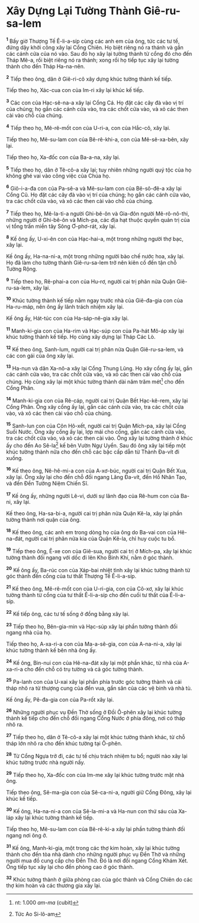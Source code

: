 # Xây Dựng Lại Tường Thành Giê-ru-sa-lem

<sup><b>1</b></sup> Bấy giờ Thượng Tế Ê-li-a-síp cùng các anh em của ông, tức các tư tế, đứng dậy khởi công xây lại Cổng Chiên. Họ biệt riêng nó ra thánh và gắn các cánh cửa của nó vào. Sau đó họ xây lại tường thành từ cổng đó cho đến Tháp Mê-a, rồi biệt riêng nó ra thánh; xong rồi họ tiếp tục xây lại tường thành cho đến Tháp Ha-na-nên.

<sup><b>2</b></sup> Tiếp theo ông, dân ở Giê-ri-cô xây dựng khúc tường thành kế tiếp.

Tiếp theo họ, Xác-cua con của Im-ri xây lại khúc kế tiếp.

<sup><b>3</b></sup> Các con của Hạc-sê-na-a xây lại Cổng Cá. Họ đặt các cây đà vào vị trí của chúng; họ gắn các cánh cửa vào, tra các chốt cửa vào, và xỏ các then cài vào chỗ của chúng.

<sup><b>4</b></sup> Tiếp theo họ, Mê-rê-mốt con của U-ri-a, con của Hắc-cô, xây lại.

Tiếp theo họ, Mê-su-lam con của Bê-rê-khi-a, con của Mê-sê-xa-bên, xây lại.

Tiếp theo họ, Xa-đốc con của Ba-a-na, xây lại.

<sup><b>5</b></sup> Tiếp theo họ, dân ở Tê-cô-a xây lại; tuy nhiên những người quý tộc của họ không ghé vai vào công việc của Chúa họ.

<sup><b>6</b></sup> Giô-i-a-đa con của Pa-sê-a và Mê-su-lam con của Bê-sô-đê-a xây lại Cổng Cũ. Họ đặt các cây đà vào vị trí của chúng; họ gắn các cánh cửa vào, tra các chốt cửa vào, và xỏ các then cài vào chỗ của chúng.

<sup><b>7</b></sup> Tiếp theo họ, Mê-la-ti-a người Ghi-bê-ôn và Gia-đôn người Mê-rô-nô-thi, những người ở Ghi-bê-ôn và Mích-pa, các địa hạt thuộc quyền quản trị của vị tổng trấn miền tây Sông Ơ-phơ-rát, xây lại.

<sup><b>8</b></sup> Kế ông ấy, U-xi-ên con của Hạc-hai-a, một trong những người thợ bạc, xây lại.

Kế ông ấy, Ha-na-ni-a, một trong những người bào chế nước hoa, xây lại. Họ đã làm cho tường thành Giê-ru-sa-lem trở nên kiên cố đến tận chỗ Tường Rộng.

<sup><b>9</b></sup> Tiếp theo họ, Rê-phai-a con của Hu-rơ, người cai trị phân nửa Quận Giê-ru-sa-lem, xây lại.

<sup><b>10</b></sup> Khúc tường thành kế tiếp nằm ngay trước nhà của Giê-đa-gia con của Ha-ru-máp, nên ông ấy lãnh trách nhiệm xây lại.

Kế ông ấy, Hát-túc con của Ha-sáp-nê-gia xây lại.

<sup><b>11</b></sup> Manh-ki-gia con của Ha-rim và Hạc-súp con của Pa-hát Mô-áp xây lại khúc tường thành kế tiếp. Họ cũng xây dựng lại Tháp Các Lò.

<sup><b>12</b></sup> Kế theo ông, Sanh-lum, người cai trị phân nửa Quận Giê-ru-sa-lem, và các con gái của ông xây lại.

<sup><b>13</b></sup> Ha-nun và dân Xa-nô-a xây lại Cổng Thung Lũng. Họ xây cổng ấy lại, gắn các cánh cửa vào, tra các chốt cửa vào, và xỏ các then cài vào chỗ của chúng. Họ cũng xây lại một khúc tường thành dài năm trăm mét[^1-7f7f3d7f-51e5-4749-b43d-4bf65c350c47] cho đến Cổng Phân.

<sup><b>14</b></sup> Manh-ki-gia con của Rê-cáp, người cai trị Quận Bết Hạc-kê-rem, xây lại Cổng Phân. Ông xây cổng ấy lại, gắn các cánh cửa vào, tra các chốt cửa vào, và xỏ các then cài vào chỗ của chúng.

<sup><b>15</b></sup> Sanh-lun con của Côn Hô-xết, người cai trị Quận Mích-pa, xây lại Cổng Suối Nước. Ông xây cổng ấy lại, lợp mái cho cổng, gắn các cánh cửa vào, tra các chốt cửa vào, và xỏ các then cài vào. Ông xây lại tường thành ở khúc ấy cho đến Ao Sê-la[^2-7f7f3d7f-51e5-4749-b43d-4bf65c350c47] kế bên Vườn Ngự Uyển. Sau đó ông xây lại tiếp một khúc tường thành nữa cho đến chỗ các bậc cấp dẫn từ Thành Ða-vít đi xuống.

<sup><b>16</b></sup> Kế theo ông, Nê-hê-mi-a con của A-xơ-búc, người cai trị Quận Bết Xua, xây lại. Ông xây lại cho đến chỗ đối ngang Lăng Ða-vít, đến Hồ Nhân Tạo, và đến Ðền Tưởng Niệm Chiến Sĩ.

<sup><b>17</b></sup> Kế ông ấy, những người Lê-vi, dưới sự lãnh đạo của Rê-hum con của Ba-ni, xây lại.

Kế theo ông, Ha-sa-bi-a, người cai trị phân nửa Quận Kê-la, xây lại phần tường thành nơi quận của ông.

<sup><b>18</b></sup> Kế theo ông, các anh em trong dòng họ của ông do Ba-vai con của Hê-na-đát, người cai trị phân nửa kia của Quận Kê-la, chỉ huy cuộc tu bổ.

<sup><b>19</b></sup> Tiếp theo ông, Ê-xe con của Giê-sua, người cai trị ở Mích-pa, xây lại khúc tường thành đối ngang với dốc đi lên Kho Binh Khí, nằm ở góc thành.

<sup><b>20</b></sup> Kế ông ấy, Ba-rúc con của Xáp-bai nhiệt tình xây lại khúc tường thành từ góc thành đến cổng của tư thất Thượng Tế Ê-li-a-síp.

<sup><b>21</b></sup> Kế theo ông, Mê-rê-mốt con của U-ri-gia, con của Cô-xơ, xây lại khúc tường thành từ cổng của tư thất Ê-li-a-síp cho đến cuối tư thất của Ê-li-a-síp.

<sup><b>22</b></sup> Kế tiếp ông, các tư tế sống ở đồng bằng xây lại.

<sup><b>23</b></sup> Tiếp theo họ, Bên-gia-min và Hạc-súp xây lại phần tường thành đối ngang nhà của họ.

Tiếp theo họ, A-xa-ri-a con của Ma-a-sê-gia, con của A-na-ni-a, xây lại khúc tường thành kế bên nhà ông ấy.

<sup><b>24</b></sup> Kế ông, Bin-nui con của Hê-na-đát xây lại một phần khác, từ nhà của A-xa-ri-a cho đến chỗ có trụ tường và cả góc tường thành.

<sup><b>25</b></sup> Pa-lanh con của U-xai xây lại phần phía trước góc tường thành và cái tháp nhô ra từ thượng cung của đền vua, gần sân của các vệ binh và nhà tù.

Kế ông ấy, Pê-đa-gia con của Pa-rốt xây lại.

<sup><b>26</b></sup> Những người phục vụ Ðền Thờ sống ở Ðồi Ô-phên xây lại khúc tường thành kế tiếp cho đến chỗ đối ngang Cổng Nước ở phía đông, nơi có tháp nhô ra.

<sup><b>27</b></sup> Tiếp theo họ, dân ở Tê-cô-a xây lại một khúc tường thành khác, từ chỗ tháp lớn nhô ra cho đến khúc tường tại Ô-phên.

<sup><b>28</b></sup> Từ Cổng Ngựa trở đi, các tư tế chịu trách nhiệm tu bổ; người nào xây lại khúc tường trước nhà người nấy.

<sup><b>29</b></sup> Tiếp theo họ, Xa-đốc con của Im-me xây lại khúc tường trước mặt nhà ông.

Tiếp theo ông, Sê-ma-gia con của Sê-ca-ni-a, người giữ Cổng Ðông, xây lại khúc kế tiếp.

<sup><b>30</b></sup> Kế ông, Ha-na-ni-a con của Sê-la-mi-a và Ha-nun con thứ sáu của Xa-láp xây lại khúc tường thành kế tiếp.

Tiếp theo họ, Mê-su-lam con của Bê-rê-ki-a xây lại phần tường thành đối ngang nơi ông ở.

<sup><b>31</b></sup> Kế ông, Manh-ki-gia, một trong các thợ kim hoàn, xây lại khúc tường thành cho đến tòa nhà dành cho những người phục vụ Ðền Thờ và những người mua đồ cung cấp cho Ðền Thờ. Ðó là nơi đối ngang Cổng Khám Xét. Ông tiếp tục xây lại cho đến phòng cao ở góc thành.

<sup><b>32</b></sup> Khúc tường thành ở giữa phòng cao của góc thành và Cổng Chiên do các thợ kim hoàn và các thương gia xây lại.

[^1-7f7f3d7f-51e5-4749-b43d-4bf65c350c47]: nt: 1.000 _am-ma_ (cubit)

[^2-7f7f3d7f-51e5-4749-b43d-4bf65c350c47]: Tức Ao Si-lô-am
